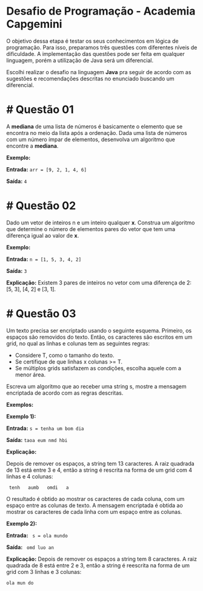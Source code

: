 # Desafio de Programação - Academia Capgemini

O objetivo dessa etapa é testar os seus conhecimentos em lógica de programação. Para isso, preparamos três questões com diferentes níveis de dificuldade. A implementação das questões pode ser feita em qualquer linguagem, porém a utilização de Java será um diferencial.

Escolhi realizar o desafio na linguagem **Java** pra seguir de acordo com as sugestões e recomendações descritas no enunciado buscando um diferencial.

# # Questão 01

A **mediana** de uma lista de números é basicamente o elemento que se encontra no meio da lista após a ordenação. Dada uma lista de números com um número ímpar de elementos, desenvolva um algoritmo que encontre a **mediana**.

**Exemplo:**

**Entrada:**
`
arr = [9, 2, 1, 4, 6]
`

**Saída:**
`
4
`

# # Questão 02

Dado um vetor de inteiros n e um inteiro qualquer **x**. Construa um algoritmo que determine o número de elementos pares do vetor que tem uma diferença igual ao valor de **x**.

**Exemplo:**

**Entrada:**
`
n = [1, 5, 3, 4, 2]
`

**Saída:**
`
3
`

**Explicação:**
Existem 3 pares de inteiros no vetor com uma diferença de 2: [5, 3], [4, 2] e [3, 1].


# # Questão 03

Um texto precisa ser encriptado usando o seguinte esquema. Primeiro, os espaços são removidos do texto. Então, os caracteres são escritos em um grid, no qual as linhas e colunas tem as seguintes regras:

-   Considere T, como o tamanho do texto.
-   Se certifique de que linhas x colunas >= T.
-   Se múltiplos grids satisfazem as condições, escolha aquele com a menor área.

Escreva um algoritmo que ao receber uma string s, mostre a mensagem encriptada de acordo com as regras descritas.

**Exemplos:**

**Exemplo 1):**

**Entrada:**
`
s = tenha um bom dia
`

**Saída:**
`
taoa eum nmd hbi
`

**Explicação:**

Depois de remover os espaços, a string tem 13 caracteres.  A raiz quadrada de 13 está entre 3 e 4, então a string é rescrita na forma de um grid com 4 linhas e 4 colunas:

`
tenh  
aumb  
omdi  
a`

O resultado é obtido ao mostrar os caracteres de cada coluna, com um espaço entre as colunas de texto. A mensagem encriptada é obtida ao mostrar os caracteres de cada linha com um espaço entre as colunas.


**Exemplo 2):**

**Entrada:**
`
s = ola mundo`

**Saída:**
`
omd luo an`

**Explicação:**
Depois de remover os espaços a string tem 8 caracteres. A raiz quadrada de 8 está entre 2 e 3, então a string é reescrita na forma de um grid com 3 linhas e 3 colunas:

`
ola
mun
do
`
